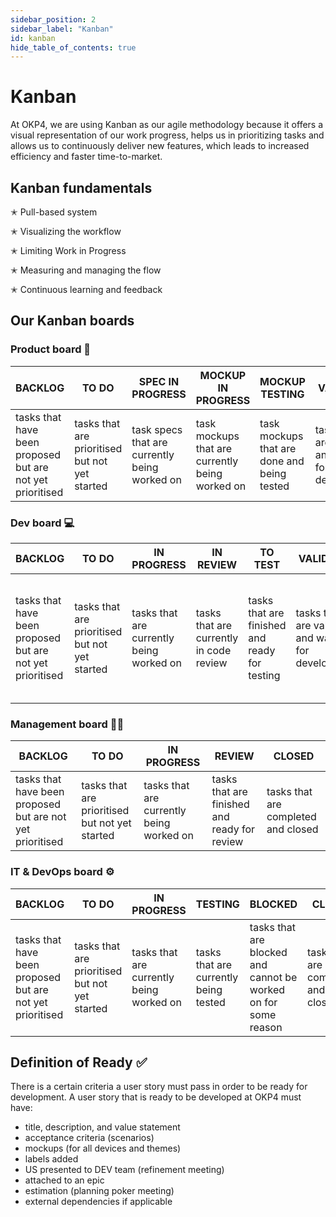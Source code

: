 ```yaml
---
sidebar_position: 2
sidebar_label: "Kanban"
id: kanban
hide_table_of_contents: true
---
```


# Kanban

At OKP4, we are using Kanban as our agile methodology because it offers a visual representation of our work progress, helps us in prioritizing tasks and allows us to continuously deliver new features, which leads to increased efficiency and faster time-to-market.

## Kanban fundamentals

✭ Pull-based system

✭ Visualizing the workflow

✭ Limiting Work in Progress

✭ Measuring and managing the flow

✭ Continuous learning and feedback

## Our Kanban boards

### Product board 📝

| BACKLOG                                                   | TO DO                                          | SPEC IN PROGRESS                              | MOCKUP IN PROGRESS                              | MOCKUP TESTING                              | VALIDATED                                            | CLOSED                              |
| --------------------------------------------------------- | ---------------------------------------------- | --------------------------------------------- | ----------------------------------------------- | ------------------------------------------- | ---------------------------------------------------- | ----------------------------------- |
| tasks that have been proposed but are not yet prioritised | tasks that are prioritised but not yet started | task specs that are currently being worked on | task mockups that are currently being worked on | task mockups that are done and being tested | tasks that are validated and waiting for development | tasks that are completed and closed |

### Dev board 💻

| BACKLOG                                                   | TO DO                                          | IN PROGRESS                              | IN REVIEW                               | TO TEST                                       | VALIDATED                                            | BLOCKED                                                        | EPICS                                                               | CLOSED                              |
| --------------------------------------------------------- | ---------------------------------------------- | ---------------------------------------- | --------------------------------------- | --------------------------------------------- | ---------------------------------------------------- | -------------------------------------------------------------- | ------------------------------------------------------------------- | ----------------------------------- |
| tasks that have been proposed but are not yet prioritised | tasks that are prioritised but not yet started | tasks that are currently being worked on | tasks that are currently in code review | tasks that are finished and ready for testing | tasks that are validated and waiting for development | tasks that are blocked and cannot be worked on for some reason | tasks that represent a major theme, broken down into smaller issues | tasks that are completed and closed |

### Management board 🧑‍💼

| BACKLOG                                                   | TO DO                                          | IN PROGRESS                              | REVIEW                                       | CLOSED                              |
| --------------------------------------------------------- | ---------------------------------------------- | ---------------------------------------- | -------------------------------------------- | ----------------------------------- |
| tasks that have been proposed but are not yet prioritised | tasks that are prioritised but not yet started | tasks that are currently being worked on | tasks that are finished and ready for review | tasks that are completed and closed |

### IT & DevOps board ⚙️

| BACKLOG                                                   | TO DO                                          | IN PROGRESS                              | TESTING                               | BLOCKED                                                        | CLOSED                              |
| --------------------------------------------------------- | ---------------------------------------------- | ---------------------------------------- | ------------------------------------- | -------------------------------------------------------------- | ----------------------------------- |
| tasks that have been proposed but are not yet prioritised | tasks that are prioritised but not yet started | tasks that are currently being worked on | tasks that are currently being tested | tasks that are blocked and cannot be worked on for some reason | tasks that are completed and closed |

## Definition of Ready ✅

There is a certain criteria a user story must pass in order to be ready for development. A user story that is ready to be developed at OKP4 must have:

- title, description, and value statement
- acceptance criteria (scenarios)
- mockups (for all devices and themes)
- labels added
- US presented to DEV team (refinement meeting)
- attached to an epic
- estimation (planning poker meeting)
- external dependencies if applicable
